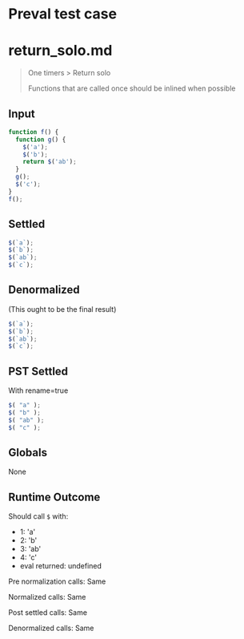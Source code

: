# Preval test case

# return_solo.md

> One timers > Return solo
>
> Functions that are called once should be inlined when possible

## Input

`````js filename=intro
function f() {
  function g() {
    $('a');
    $('b');
    return $('ab');
  }
  g();
  $('c');
}
f();
`````


## Settled


`````js filename=intro
$(`a`);
$(`b`);
$(`ab`);
$(`c`);
`````


## Denormalized
(This ought to be the final result)

`````js filename=intro
$(`a`);
$(`b`);
$(`ab`);
$(`c`);
`````


## PST Settled
With rename=true

`````js filename=intro
$( "a" );
$( "b" );
$( "ab" );
$( "c" );
`````


## Globals


None


## Runtime Outcome


Should call `$` with:
 - 1: 'a'
 - 2: 'b'
 - 3: 'ab'
 - 4: 'c'
 - eval returned: undefined

Pre normalization calls: Same

Normalized calls: Same

Post settled calls: Same

Denormalized calls: Same
